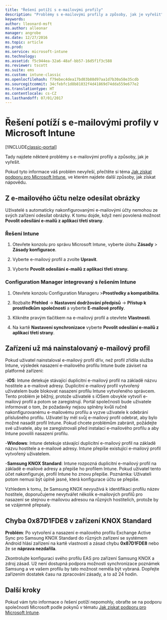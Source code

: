 ```yaml
---
title: "Řešení potíží s e-mailovými profily"
description: "Problémy s e-mailovými profily a způsoby, jak je vyřešit"
keywords: 
author: lleonard-msft
ms.author: alleonar
manager: angrobe
ms.date: 12/27/2016
ms.topic: article
ms.prod: 
ms.service: microsoft-intune
ms.technology: 
ms.assetid: f5c944ea-32a6-48af-bb57-16d5f1f3c588
ms.reviewer: tscott
ms.suite: ems
ms.custom: intune-classic
ms.openlocfilehash: f79ebec4dea17bd03b88d97aa1d7b30a58e35cdb
ms.sourcegitcommit: 34cfebfc1d8b81032f4d41869d74dda559e677e2
ms.translationtype: HT
ms.contentlocale: cs-CZ
ms.lasthandoff: 07/01/2017
---
```

# <a name="troubleshoot-email-profiles-in-microsoft-intune"></a>Řešení potíží s e-mailovými profily v Microsoft Intune

[!INCLUDE[classic-portal](../includes/classic-portal.md)]

Tady najdete některé problémy s e-mailovými profily a způsoby, jak je vyřešit.

Pokud tyto informace váš problém nevyřeší, přečtěte si téma [Jak získat podporu pro Microsoft Intune](how-to-get-support-for-microsoft-intune.md), ve kterém najdete další způsoby, jak získat nápovědu.


## <a name="unable-to-send-images-from--email-account"></a>Z e-mailového účtu nelze odesílat obrázky
Uživatelé s automaticky nakonfigurovanými e-mailovými účty nemohou ze svých zařízení odesílat obrázky.
K tomu dojde, když není povolená možnost **Povolit odesílání e-mailů z aplikací třetí strany**.

### <a name="intune-solution"></a>Řešení Intune

1.  Otevřete konzolu pro správu Microsoft Intune, vyberte úlohu **Zásady** &gt; **Zásady konfigurace**.

2.  Vyberte e-mailový profil a zvolte **Upravit**.

3.  Vyberte **Povolit odesílání e-mailů z aplikací třetí strany.**

### <a name="configuration-manager-integrated-with-intune-solution"></a>Configuration Manager integrovaný s řešením Intune

1.  Otevřete konzolu Configuration Manageru &gt;**Prostředky a kompatibilita**.

2.  Rozbalte **Přehled** -&gt; **Nastavení dodržování předpisů** -&gt; **Přístup k prostředkům společnosti** a vyberte **E-mailové profily**.

3.  Klikněte pravým tlačítkem na e-mailový profil a otevřete **Vlastnosti**.

4.  Na kartě **Nastavení synchronizace** vyberte **Povolit odesílání e-mailů z aplikací třetí strany**.


## <a name="device-already-has-an-email-profile-installed"></a>Zařízení už má nainstalovaný e-mailový profil

Pokud uživatel nainstaloval e-mailový profil dřív, než profil zřídila služba Intune, výsledek nasazení e-mailového profilu Intune bude záviset na platformě zařízení:

-**iOS**: Intune detekuje stávající duplicitní e-mailový profil na základě názvu hostitele a e-mailové adresy. Duplicitní e-mailový profil vytvořený uživatelem bude blokovat nasazení profilu Intune vytvořeného správcem. Tento problém je běžný, protože uživatelé s iOSem obvykle vytvoří e-mailový profil a potom se zaregistrují. Portál společnosti bude uživatele informovat o tom, že požadavky nejsou splněny kvůli ručně nakonfigurovanému e-mailovému profilu a vyzve uživatele k odebrání příslušného profilu. Uživatel by měl svůj e-mailový profil odebrat, aby bylo možné nasadit profil Intune. Pokud chcete problémům zabránit, požádejte své uživatele, aby se zaregistrovali před instalací e-mailového profilu a aby Intune povolili nasazení profilu.

-**Windows**: Intune detekuje stávající duplicitní e-mailový profil na základě názvu hostitele a e-mailové adresy. Intune přepíše existující e-mailový profil vytvořený uživatelem.

-**Samsung KNOX Standard**: Intune rozpozná duplicitní e-mailový profil na základě e-mailové adresy a přepíše ho profilem Intune. Pokud uživatel tento účet nakonfiguruje, profil Intune ho znovu přepíše. Poznámka: Uživateli potom nemusí být úplně jasné, která konfigurace účtu se přepíše.

Vzhledem k tomu, že Samsung KNOX nevyužívá k identifikaci profilu název hostitele, doporučujeme nevytvářet několik e-mailových profilů pro nasazení se stejnou e-mailovou adresou na různých hostitelích, protože by se vzájemně přepsaly.

## <a name="error--0x87d1fde8-for-knox-standard-device"></a>Chyba 0x87D1FDE8 v zařízení KNOX Standard
**Problém**: Po vytvoření a nasazení e-mailového profilu Exchange Active Sync pro Samsung KNOX Standard do různých zařízení se systémem Android hlásí zařízení na kartě vlastností a zásad chybu **0x87D1FDE8** nebo že se **náprava nezdařila**.

Zkontrolujte konfiguraci svého profilu EAS pro zařízení Samsung KNOX a zdroj zásad. Už není dostupná podpora možnosti synchronizace poznámek Samsung a ve vašem profilu by tato možnost neměla být vybraná. Dopřejte zařízením dostatek času na zpracování zásady, a to až 24 hodin.

## <a name="next-steps"></a>Další kroky
Pokud vám tyto informace o řešení potíží nepomohly, obraťte se na podporu společnosti Microsoft podle pokynů v tématu [Jak získat podporu pro Microsoft Intune](how-to-get-support-for-microsoft-intune.md).
